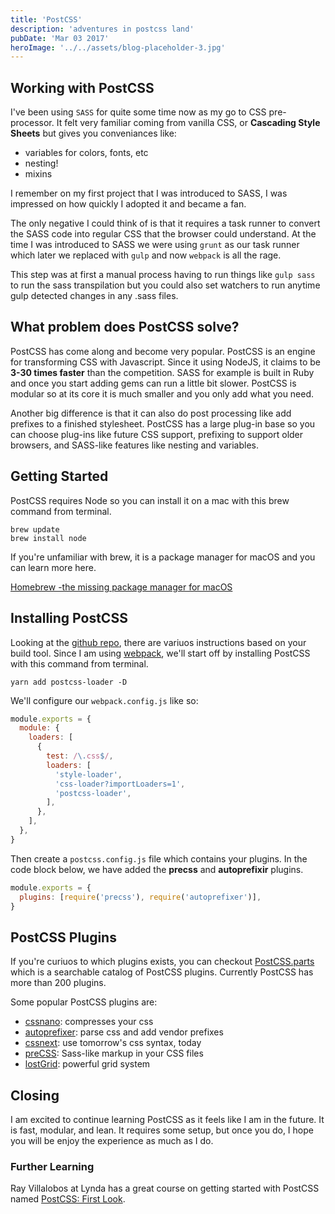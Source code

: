 ```yaml
---
title: 'PostCSS'
description: 'adventures in postcss land'
pubDate: 'Mar 03 2017'
heroImage: '../../assets/blog-placeholder-3.jpg'
---
```


## Working with PostCSS

I've been using `SASS` for quite some time now as my go to CSS pre-processor. It felt very familiar coming from vanilla CSS, or **Cascading Style Sheets** but gives you conveniances like:

- variables for colors, fonts, etc
- nesting!
- mixins

I remember on my first project that I was introduced to SASS, I was impressed on how quickly I adopted it and became a fan.

The only negative I could think of is that it requires a task runner to convert the SASS code into regular CSS that the browser could understand. At the time I was introduced to SASS we were using `grunt` as our task runner which later we replaced with `gulp` and now `webpack` is all the rage.

This step was at first a manual process having to run things like `gulp sass` to run the sass transpilation but you could also set watchers to run anytime gulp detected changes in any .sass files.

## What problem does PostCSS solve?

PostCSS has come along and become very popular. PostCSS is an engine for transforming CSS with Javascript. Since it using NodeJS, it claims to be **3-30 times faster** than the competition. SASS for example is built in Ruby and once you start adding gems can run a little bit slower. PostCSS is modular so at its core it is much smaller and you only add what you need.

Another big difference is that it can also do post processing like add prefixes to a finished stylesheet. PostCSS has a large plug-in base so you can choose plug-ins like future CSS support, prefixing to support older browsers, and SASS-like features like nesting and variables.

## Getting Started

PostCSS requires Node so you can install it on a mac with this brew command from terminal.

```terminal
brew update
brew install node
```

If you're unfamiliar with brew, it is a package manager for macOS and you can learn more here.

[Homebrew -the missing package manager for macOS][homebrew]

## Installing PostCSS

Looking at the [github repo][postcss-gh], there are variuos instructions based on your build tool. Since I am using [webpack][webpack-postcss], we'll start off by installing PostCSS with this command from terminal.

```terminal
yarn add postcss-loader -D
```

We'll configure our `webpack.config.js` like so:

```js
module.exports = {
  module: {
    loaders: [
      {
        test: /\.css$/,
        loaders: [
          'style-loader',
          'css-loader?importLoaders=1',
          'postcss-loader',
        ],
      },
    ],
  },
}
```

Then create a `postcss.config.js` file which contains your plugins. In the code block below, we have added the **precss** and **autoprefixir** plugins.

```js
module.exports = {
  plugins: [require('precss'), require('autoprefixer')],
}
```

## PostCSS Plugins

If you're curiuos to which plugins exists, you can checkout [PostCSS.parts][postcss-parts] which is a searchable catalog of PostCSS plugins. Currently PostCSS has more than 200 plugins.

Some popular PostCSS plugins are:

- [cssnano][cssnano]: compresses your css
- [autoprefixer][autoprefixer]: parse css and add vendor prefixes
- [cssnext](http://cssnext.io/): use tomorrow's css syntax, today
- [preCSS][precss]: Sass-like markup in your CSS files
- [lostGrid][lostgrid]: powerful grid system

## Closing

I am excited to continue learning PostCSS as it feels like I am in the future. It is fast, modular, and lean. It requires some setup, but once you do, I hope you will be enjoy the experience as much as I do.

### Further Learning

Ray Villalobos at Lynda has a great course on getting started with PostCSS named [PostCSS: First Look][lynda].

[homebrew]: https://brew.sh/
[postcss-gh]: https://github.com/postcss/postcss
[postcss-parts]: http://postcss.parts/
[webpack-postcss]: https://github.com/postcss/postcss-loader
[cssnano]: http://cssnano.co/
[autoprefixer]: https://github.com/postcss/autoprefixer
[precss]: https://github.com/jonathantneal/precss
[lostgrid]: https://github.com/peterramsing/lost
[lynda]: https://www.lynda.com/CSS-tutorials/PostCSS-First-Look/442850-2.html
